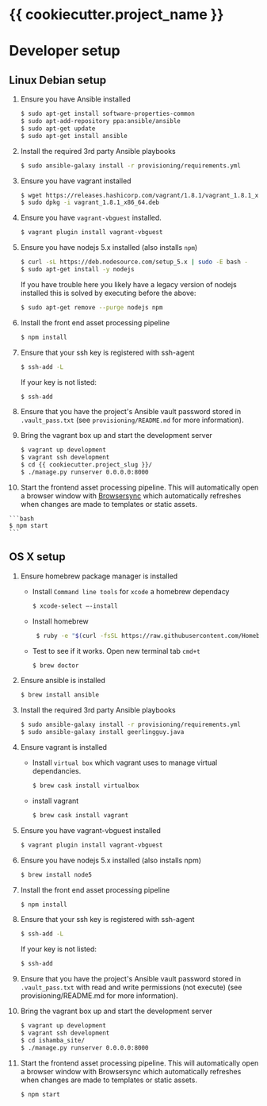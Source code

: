# {{ cookiecutter.project_name }}

# Developer setup

## Linux Debian setup
 1. Ensure you have Ansible installed

    ```bash
    $ sudo apt-get install software-properties-common
    $ sudo apt-add-repository ppa:ansible/ansible
    $ sudo apt-get update
    $ sudo apt-get install ansible
    ```
 2. Install the required 3rd party Ansible playbooks

    ```bash
    $ sudo ansible-galaxy install -r provisioning/requirements.yml
    ```

 3. Ensure you have vagrant installed

    ```bash
    $ wget https://releases.hashicorp.com/vagrant/1.8.1/vagrant_1.8.1_x86_64.deb
    $ sudo dpkg -i vagrant_1.8.1_x86_64.deb
    ```

 4. Ensure you have `vagrant-vbguest` installed.

    ```bash
    $ vagrant plugin install vagrant-vbguest
    ```

 5. Ensure you have nodejs 5.x installed (also installs `npm`)

    ```bash
    $ curl -sL https://deb.nodesource.com/setup_5.x | sudo -E bash -
    $ sudo apt-get install -y nodejs
    ```

    If you have trouble here you likely have a legacy version of nodejs
    installed this is solved by executing before the above:

    ```bash
    $ sudo apt-get remove --purge nodejs npm
    ```

 6. Install the front end asset processing pipeline

    ```bash
    $ npm install
    ```

 7. Ensure that your ssh key  is registered with ssh-agent

    ```bash
    $ ssh-add -L
    ```

    If your key is not listed:

    ```bash
    $ ssh-add
    ```

 8. Ensure that you have the project's Ansible vault password stored in
    `.vault_pass.txt` (see `provisioning/README.md` for more information).

 9. Bring the vagrant box up and start the development server

    ```bash
    $ vagrant up development
    $ vagrant ssh development
    $ cd {{ cookiecutter.project_slug }}/
    $ ./manage.py runserver 0.0.0.0:8000
    ```
 10. Start the frontend asset processing pipeline. This will automatically open
    a browser window with [Browsersync](https://www.browsersync.io/) which
    automatically refreshes when changes are made to templates or static assets.

    ```bash
    $ npm start
    ```


## OS X setup
1. Ensure homebrew package manager is installed
    - Install `Command line tools` for `xcode` a homebrew dependacy
    
        ```bash
        $ xcode-select –-install
        ```
    - Install homebrew
    
        ```bash
         $ ruby -e "$(curl -fsSL https://raw.githubusercontent.com/Homebrew/install/master/install)"
         ```
    - Test to see if it works. Open new terminal tab `cmd+t`
    
        ```bash
        $ brew doctor
        ```
2. Ensure ansible is installed

    ```bash
    $ brew install ansible
    ```
3. Install the required 3rd party Ansible playbooks

    ```bash
    $ sudo ansible-galaxy install -r provisioning/requirements.yml
    $ sudo ansible-galaxy install geerlingguy.java
    ```

4. Ensure vagrant is installed
    - Install `virtual box` which vagrant uses to manage virtual dependancies.
        
        ```bash
        $ brew cask install virtualbox
        ```
        
    - install vagrant
        
        ```bash
        $ brew cask install vagrant
        ```
 
5. Ensure you have vagrant-vbguest installed

    ```bash
    $ vagrant plugin install vagrant-vbguest
    ```

6. Ensure you have nodejs 5.x installed (also installs npm)

    ```bash
    $ brew install node5
    ````
7. Install the front end asset processing pipeline

    ```bash
    $ npm install
    ```
8. Ensure that your ssh key is registered with ssh-agent
    
    ```bash
    $ ssh-add -L 
    ```
    If your key is not listed:
    ```bash
    $ ssh-add
    ```
9. Ensure that you have the project's Ansible vault password stored in `.vault_pass.txt` with read and write permissions (not execute) (see provisioning/README.md for more information).

10. Bring the vagrant box up and start the development server

    ```bash
    $ vagrant up development
    $ vagrant ssh development
    $ cd ishamba_site/
    $ ./manage.py runserver 0.0.0.0:8000
    ```
11. Start the frontend asset processing pipeline. This will automatically open a browser window with Browsersync which automatically refreshes when changes are made to templates or static assets.

    ```bash
    $ npm start
    ```
